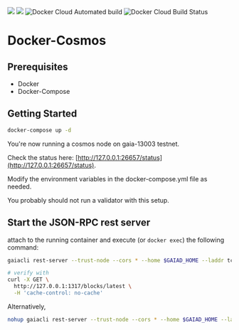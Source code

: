 [![](https://images.microbadger.com/badges/image/ryanhendricks/docker-cosmos.svg)](https://microbadger.com/images/ryanhendricks/docker-cosmos)
[![](https://images.microbadger.com/badges/version/ryanhendricks/docker-cosmos.svg)](https://microbadger.com/images/ryanhendricks/docker-cosmos)
![Docker Cloud Automated build](https://img.shields.io/docker/cloud/automated/ryanhendricks/docker-cosmos.svg?style=popout)
![Docker Cloud Build Status](https://img.shields.io/docker/cloud/build/ryanhendricks/docker-cosmos.svg)
# Docker-Cosmos

## Prerequisites

  - Docker
  - Docker-Compose

## Getting Started

```sh
docker-compose up -d
```

You're now running a cosmos node on gaia-13003 testnet.

Check the status here: [http://127.0.0.1:26657/status](http://127.0.0.1:26657/status). 

Modify the environment variables in the docker-compose.yml file as needed.

You probably should not run a validator with this setup.

## Start the JSON-RPC rest server
attach to the running container and execute (or ```docker exec```) the following command:

```bash
gaiacli rest-server --trust-node --cors * --home $GAIAD_HOME --laddr tcp://0.0.0.0:1317

# verify with
curl -X GET \
  http://127.0.0.1:1317/blocks/latest \
  -H 'cache-control: no-cache'
```

Alternatively,

```bash
nohup gaiacli rest-server --trust-node --cors * --home $GAIAD_HOME --laddr tcp://0.0.0.0:1317 > rest_log.txt &
```


